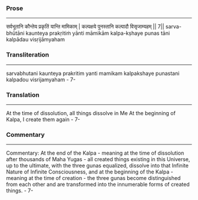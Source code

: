 ### Prose 
 --- 
सर्वभूतानि कौन्तेय प्रकृतिं यान्ति मामिकाम् |
कल्पक्षये पुनस्तानि कल्पादौ विसृजाम्यहम् || 7||
sarva-bhūtāni kaunteya prakṛitiṁ yānti māmikām
kalpa-kṣhaye punas tāni kalpādau visṛijāmyaham

### Transliteration 
 --- 
sarvabhutani kaunteya prakritim yanti mamikam kalpakshaye punastani kalpadou visrijamyaham - 7-

### Translation 
 --- 
At the time of dissolution, all things dissolve in Me At the beginning of Kalpa, I create them again - 7-

### Commentary 
 --- 
Commentary: At the end of the Kalpa - meaning at the time of dissolution after thousands of Maha Yugas - all created things existing in this Universe, up to the ultimate, with the three gunas equalized, dissolve into that Infinite Nature of Infinite Consciousness, and at the beginning of the Kalpa - meaning at the time of creation - the three gunas become distinguished from each other and are transformed into the innumerable forms of created things. - 7-